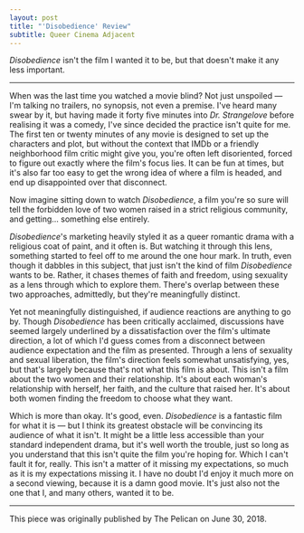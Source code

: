 ```yaml
---
layout: post
title: "'Disobedience' Review"
subtitle: Queer Cinema Adjacent
---
```


_Disobedience_ isn't the film I wanted it to be, but that doesn't make it any less important.

---

When was the last time you watched a movie blind? Not just unspoiled ― I'm talking no trailers, no synopsis, not even a premise. I've heard many swear by it, but having made it forty five minutes into _Dr. Strangelove_ before realising it was a comedy, I've since decided the practice isn't quite for me. The first ten or twenty minutes of any movie is designed to set up the characters and plot, but without the context that IMDb or a friendly neighborhood film critic might give you, you're often left disoriented, forced to figure out exactly where the film's focus lies. It can be fun at times, but it's also far too easy to get the wrong idea of where a film is headed, and end up disappointed over that disconnect.

Now imagine sitting down to watch _Disobedience_, a film you're so sure will tell the forbidden love of two women raised in a strict religious community, and getting... something else entirely.

_Disobedience_'s marketing heavily styled it as a queer romantic drama with a religious coat of paint, and it often is. But watching it through this lens, something started to feel off to me around the one hour mark. In truth, even though it dabbles in this subject, that just isn't the kind of film _Disobedience_ wants to be. Rather, it chases themes of faith and freedom, using sexuality as a lens through which to explore them. There's overlap between these two approaches, admittedly, but they're meaningfully distinct.

Yet not meaningfully distinguished, if audience reactions are anything to go by. Though _Disobedience_ has been critically acclaimed, discussions have seemed largely underlined by a dissatisfaction over the film's ultimate direction, a lot of which I'd guess comes from a disconnect between audience expectation and the film as presented. Through a lens of sexuality and sexual liberation, the film's direction feels somewhat unsatisfying, yes, but that's largely because that's not what this film is about. This isn't a film about the two women and their relationship. It's about each woman's relationship with herself, her faith, and the culture that raised her. It's about both women finding the freedom to choose what they want. 

Which is more than okay. It's good, even. _Disobedience_ is a fantastic film for what it is ― but I think its greatest obstacle will be convincing its audience of what it isn't. It might be a little less accessible than your standard independent drama, but it's well worth the trouble, just so long as you understand that this isn't quite the film you're hoping for. Which I can't fault it for, really. This isn't a matter of it missing my expectations, so much as it is my expectations missing it. I have no doubt I'd enjoy it much more on a second viewing, because it is a damn good movie. It's just also not the one that I, and many others, wanted it to be.

---

This piece was originally published by The Pelican on June 30, 2018.
